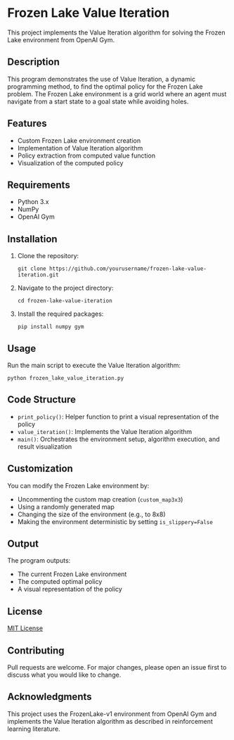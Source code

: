 # Frozen Lake Value Iteration

This project implements the Value Iteration algorithm for solving the Frozen Lake environment from OpenAI Gym.

## Description

This program demonstrates the use of Value Iteration, a dynamic programming method, to find the optimal policy for the Frozen Lake problem. The Frozen Lake environment is a grid world where an agent must navigate from a start state to a goal state while avoiding holes.

## Features

- Custom Frozen Lake environment creation
- Implementation of Value Iteration algorithm
- Policy extraction from computed value function
- Visualization of the computed policy

## Requirements

- Python 3.x
- NumPy
- OpenAI Gym

## Installation

1. Clone the repository:
   ```
   git clone https://github.com/yourusername/frozen-lake-value-iteration.git
   ```
2. Navigate to the project directory:
   ```
   cd frozen-lake-value-iteration
   ```
3. Install the required packages:
   ```
   pip install numpy gym
   ```

## Usage

Run the main script to execute the Value Iteration algorithm:

```
python frozen_lake_value_iteration.py
```

## Code Structure

- `print_policy()`: Helper function to print a visual representation of the policy
- `value_iteration()`: Implements the Value Iteration algorithm
- `main()`: Orchestrates the environment setup, algorithm execution, and result visualization

## Customization

You can modify the Frozen Lake environment by:
- Uncommenting the custom map creation (`custom_map3x3`)
- Using a randomly generated map
- Changing the size of the environment (e.g., to 8x8)
- Making the environment deterministic by setting `is_slippery=False`

## Output

The program outputs:
- The current Frozen Lake environment
- The computed optimal policy
- A visual representation of the policy

## License

[MIT License](https://opensource.org/licenses/MIT)

## Contributing

Pull requests are welcome. For major changes, please open an issue first to discuss what you would like to change.

## Acknowledgments

This project uses the FrozenLake-v1 environment from OpenAI Gym and implements the Value Iteration algorithm as described in reinforcement learning literature.

